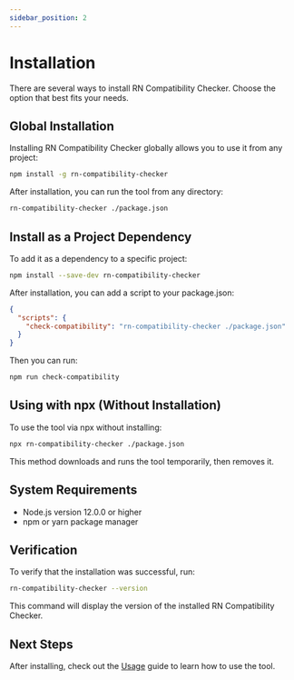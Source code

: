 ```yaml
---
sidebar_position: 2
---
```


# Installation

There are several ways to install RN Compatibility Checker. Choose the option that best fits your needs.

## Global Installation

Installing RN Compatibility Checker globally allows you to use it from any project:

```bash
npm install -g rn-compatibility-checker
```

After installation, you can run the tool from any directory:

```bash
rn-compatibility-checker ./package.json
```

## Install as a Project Dependency

To add it as a dependency to a specific project:

```bash
npm install --save-dev rn-compatibility-checker
```

After installation, you can add a script to your package.json:

```json
{
  "scripts": {
    "check-compatibility": "rn-compatibility-checker ./package.json"
  }
}
```

Then you can run:

```bash
npm run check-compatibility
```

## Using with npx (Without Installation)

To use the tool via npx without installing:

```bash
npx rn-compatibility-checker ./package.json
```

This method downloads and runs the tool temporarily, then removes it.

## System Requirements

- Node.js version 12.0.0 or higher
- npm or yarn package manager

## Verification

To verify that the installation was successful, run:

```bash
rn-compatibility-checker --version
```

This command will display the version of the installed RN Compatibility Checker.

## Next Steps

After installing, check out the [Usage](./usage.md) guide to learn how to use the tool.
